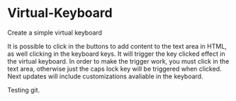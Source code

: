 # Virtual-Keyboard

Create a simple virtual keyboard

It is possible to click in the buttons to add content to the text area in HTML, as well clicking in the keyboard keys. It will trigger the key clicked effect in the virtual keyboard. In order to make the trigger work, you must click in the text area, otherwise just the caps lock key will be triggered when clicked.
Next updates will include customizations avaliable in the keyboard.

Testing git.
